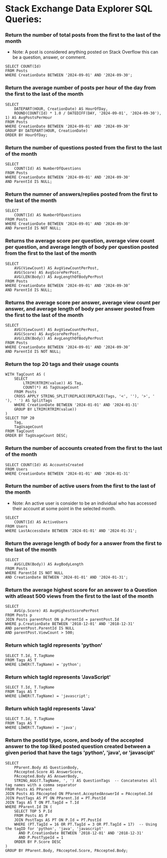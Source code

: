 # Stack Exchange Data Explorer SQL Queries:

### Return the number of total posts from the first to the last of the month
- Note: A post is considered anything posted on Stack Overflow this can be a question, answer, or comment.
```
SELECT COUNT(Id)
FROM Posts
WHERE CreationDate BETWEEN '2024-09-01' AND '2024-09-30';
```
### Return the average number of posts per hour of the day from the first to the last of the month
```
SELECT 
    DATEPART(HOUR, CreationDate) AS HourOfDay, 
    ROUND(COUNT(Id) * 1.0 / DATEDIFF(DAY, '2024-09-01', '2024-09-30'), 1) AS AvgPostsPerHour
FROM Posts
WHERE CreationDate BETWEEN '2024-09-01' AND '2024-09-30'
GROUP BY DATEPART(HOUR, CreationDate)
ORDER BY HourOfDay;
```
### Return the number of questions posted from the first to the last of the month
```
SELECT 
    COUNT(Id) AS NumberOfQuestions 
FROM Posts
WHERE CreationDate BETWEEN '2024-09-01' AND '2024-09-30' 
AND ParentId IS NULL;
```
### Return the numner of answers/replies posted from the first to the last of the month
```
SELECT 
    COUNT(Id) AS NumberOfQuestions 
FROM Posts
WHERE CreationDate BETWEEN '2024-09-01' AND '2024-09-30' 
AND ParentId IS NOT NULL;
```
### Returns the average score per question, average view count per question, and average length of body per question posted from the first to the last of the month
```
SELECT 
    AVG(ViewCount) AS AvgViewCountPerPost, 
    AVG(Score) AS AvgScorePerPost, 
    AVG(LEN(Body)) AS AvgLengthOfBodyPerPost
FROM Posts
WHERE CreationDate BETWEEN '2024-09-01' AND '2024-09-30’ 
AND ParentId IS NULL;
```
### Returns the average score per answer, average view count per answer, and average length of body per answer posted from the first to the last of the month
```
SELECT 
    AVG(ViewCount) AS AvgViewCountPerPost, 
    AVG(Score) AS AvgScorePerPost, 
    AVG(LEN(Body)) AS AvgLengthOfBodyPerPost
FROM Posts
WHERE CreationDate BETWEEN '2024-09-01' AND '2024-09-30’ 
AND ParentId IS NOT NULL;
```
### Return the top 20 tags and their usage counts
```
WITH TagCount AS (
    SELECT 
        LTRIM(RTRIM(value)) AS Tag, 
        COUNT(*) AS TagUsageCount
    FROM Posts
    CROSS APPLY STRING_SPLIT(REPLACE(REPLACE(Tags, '<', ''), '>', ' '), ' ') AS SplitTags
    WHERE CreationDate BETWEEN '2024-01-01' AND '2024-01-31'
    GROUP BY LTRIM(RTRIM(value))
)
SELECT TOP 20 
    Tag, 
    TagUsageCount
FROM TagCount
ORDER BY TagUsageCount DESC;
```
### Return the number of accounts created from the first to the last of the month
```
SELECT COUNT(Id) AS AccountsCreated
FROM Users
WHERE CreationDate BETWEEN '2024-01-01' AND '2024-01-31'
```
### Return the number of active users from the first to the last of the month
- Note: An active user is consider to be an individual who has accessed their account at some point in the selected month.
```
SELECT 
    COUNT(Id) AS ActiveUsers
FROM Users
WHERE LastAccessDate BETWEEN '2024-01-01' AND '2024-01-31';
```
### Return the average length of body for a answer from the first to the last of the month
```
SELECT 
    AVG(LEN(Body)) AS AvgBodyLength
FROM Posts
WHERE ParentId IS NOT NULL
AND CreationDate BETWEEN '2024-01-01' AND '2024-01-31';
```
### Return the average highest score for an answer to a Question with atleast 500 views from the first to the last of the month
```
SELECT 
    AVG(p.Score) AS AvgHighestScorePerPost
FROM Posts p
JOIN Posts parentPost ON p.ParentId = parentPost.Id
WHERE p.CreationDate BETWEEN '2018-12-01' AND '2018-12-31'
AND parentPost.ParentId IS NULL
AND parentPost.ViewCount > 500;
```
### Return which tagId represents 'python'
```
SELECT T.Id, T.TagName
FROM Tags AS T
WHERE LOWER(T.TagName) = 'python';
```
### Return which tagId represents 'JavaScript'
```
SELECT T.Id, T.TagName
FROM Tags AS T
WHERE LOWER(T.TagName) = 'javascript';
```
### Return which tagId represents 'Java'
```
SELECT T.Id, T.TagName
FROM Tags AS T
WHERE LOWER(T.TagName) = 'java';
```
### Return the postId type, score, and body of the accepted answer to the top liked posted question created between a given period that have the tags 'python', 'java', or 'javascipt'
```
SELECT 
    PParent.Body AS QuestionBody,
    PAccepted.Score AS AnswerScore,
    PAccepted.Body AS AnswerBody,
    STRING_AGG(T.TagName, ', ') AS QuestionTags  -- Concatenates all tag names with a comma separator
FROM Posts AS PParent
JOIN Posts AS PAccepted ON PParent.AcceptedAnswerId = PAccepted.Id
JOIN PostTags AS PT ON PParent.Id = PT.PostId
JOIN Tags AS T ON PT.TagId = T.Id
WHERE PParent.Id IN (
    SELECT TOP 5 P.Id
    FROM Posts AS P
    JOIN PostTags AS PT ON P.Id = PT.PostId
    WHERE (PT.TagId = 16 OR PT.TagId = 3 OR PT.TagId = 17)  -- Using the tagID for 'python', 'java', 'javascript'
      AND P.CreationDate BETWEEN '2018-12-01' AND '2018-12-31'
      AND P.PostTypeId = 1
    ORDER BY P.Score DESC
)
GROUP BY PParent.Body, PAccepted.Score, PAccepted.Body;
```